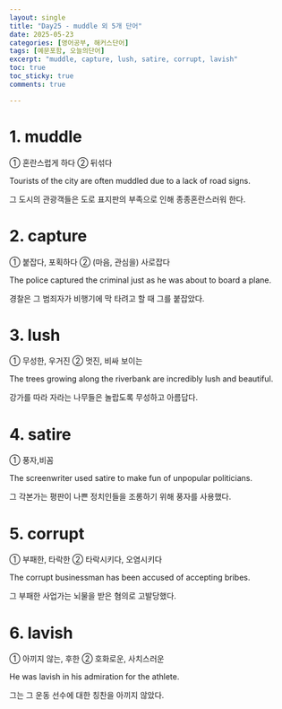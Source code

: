 ```yaml
---
layout: single
title: "Day25 - muddle 외 5개 단어"
date: 2025-05-23
categories: [영어공부, 해커스단어]
tags: [예문포함, 오늘의단어]
excerpt: "muddle, capture, lush, satire, corrupt, lavish"
toc: true
toc_sticky: true
comments: true

---
```


# 1. muddle
① 혼란스럽게 하다 ② 뒤섞다

Tourists of the city are often muddled due to a lack of road signs.

그 도시의 관광객들은 도로 표지판의 부족으로 인해 종종혼란스러워 한다.

# 2. capture
① 붙잡다, 포획하다 ② (마음, 관심을) 사로잡다

The police captured the criminal just as he was about to board a plane.

경찰은 그 범죄자가 비행기에 막 타려고 할 때 그를 붙잡았다.

# 3. lush
① 무성한, 우거진 ② 멋진, 비싸 보이는

The trees growing along the riverbank are incredibly lush and beautiful.

강가를 따라 자라는 나무들은 놀랍도록 무성하고 아름답다.

# 4. satire
① 풍자,비꼼

The screenwriter used satire to make fun of unpopular politicians.

그 각본가는 평판이 나쁜 정치인들을 조롱하기 위해 풍자를 사용했다.

# 5. corrupt
① 부패한, 타락한 ② 타락시키다, 오염시키다

The corrupt businessman has been accused of accepting bribes.

그 부패한 사업가는 뇌물을 받은 혐의로 고발당했다.

# 6. lavish
① 아끼지 않는, 후한 ② 호화로운, 사치스러운

He was lavish in his admiration for the athlete.

그는 그 운동 선수에 대한 칭찬을 아끼지 않았다.